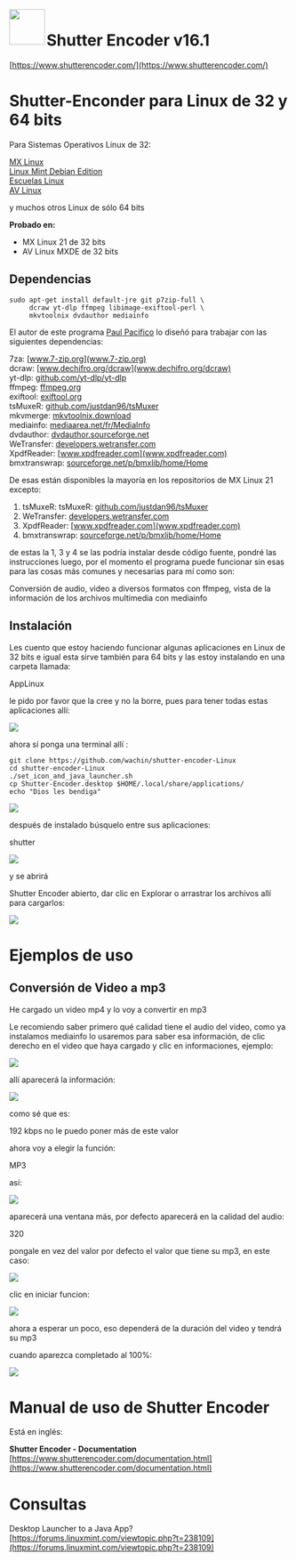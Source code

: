 <img align=left src="https://www.shutterencoder.com/images/icon.png" width="64">
<h1>Shutter Encoder v16.1</h1>

[https://www.shutterencoder.com/](https://www.shutterencoder.com/)


# Shutter-Enconder para Linux de 32 y 64 bits

Para Sistemas Operativos Linux de 32:  

[MX Linux](https://mxlinux.org/)  
[Linux Mint Debian Edition](https://linuxmint.com/download_lmde.php)  
[Escuelas Linux](https://escuelaslinux.sourceforge.io/)  
[AV Linux](https://www.bandshed.net/)   

y muchos otros Linux de sólo 64 bits

**Probado en:**

- MX Linux 21 de 32 bits
- AV Linux MXDE de 32 bits

## Dependencias

```
sudo apt-get install default-jre git p7zip-full \
     dcraw yt-dlp ffmpeg libimage-exiftool-perl \
     mkvtoolnix dvdauthor mediainfo
```

El autor de este programa [Paul Pacífico](https://twitter.com/paulpacifico) lo diseñó para trabajar con las siguientes dependencias:

7za: [www.7-zip.org](www.7-zip.org)  
dcraw: [www.dechifro.org/dcraw](www.dechifro.org/dcraw)  
yt-dlp: [github.com/yt-dlp/yt-dlp](github.com/yt-dlp/yt-dlp)  
ffmpeg: [ffmpeg.org](ffmpeg.org)  
exiftool: [exiftool.org](exiftool.org)  
tsMuxeR: [github.com/justdan96/tsMuxer](github.com/justdan96/tsMuxer)  
mkvmerge: [mkvtoolnix.download](mkvtoolnix.download)  
mediainfo: [mediaarea.net/fr/MediaInfo](mediaarea.net/fr/MediaInfo)  
dvdauthor: [dvdauthor.sourceforge.net](dvdauthor.sourceforge.net)  
WeTransfer: [developers.wetransfer.com](developers.wetransfer.com)  
XpdfReader: [www.xpdfreader.com](www.xpdfreader.com)  
bmxtranswrap: [sourceforge.net/p/bmxlib/home/Home](sourceforge.net/p/bmxlib/home/Home)  

De esas están disponibles la mayoría en los repositorios de MX Linux 21 excepto:

1. tsMuxeR: tsMuxeR: [github.com/justdan96/tsMuxer](github.com/justdan96/tsMuxer)  
2. WeTransfer: [developers.wetransfer.com](developers.wetransfer.com)  
3. XpdfReader: [www.xpdfreader.com](www.xpdfreader.com)  
4. bmxtranswrap: [sourceforge.net/p/bmxlib/home/Home](sourceforge.net/p/bmxlib/home/Home)   

de estas la 1, 3 y 4 se las podría instalar desde código fuente, pondré las instrucciones luego, por el momento el programa puede funcionar sin esas para las cosas más comunes y necesarias para mí como son:

Conversión de audio, video a diversos formatos con ffmpeg, vista de la información de los archivos multimedia con mediainfo


## Instalación
Les cuento que estoy haciendo funcionar algunas aplicaciones en Linux de 32 bits e igual esta sirve también para 64 bits y las estoy instalando en una carpeta llamada:

AppLinux

le pido por favor que la cree y no la borre, pues para tener todas estas aplicaciones allí:

![](vx_images/333465882356642.png)

ahora sí ponga una terminal allí :

```
git clone https://github.com/wachin/shutter-encoder-Linux
cd shutter-encoder-Linux
./set_icon_and_java_launcher.sh
cp Shutter-Encoder.desktop $HOME/.local/share/applications/
echo "Dios les bendiga"
```

![](vx_images/206615910115068.png)

después de instalado búsquelo entre sus aplicaciones:

shutter

![](vx_images/46265916122890.png)

y se abrirá

Shutter Encoder abierto, dar clic en Explorar o arrastrar los archivos allí para cargarlos:

![](vx_images/109565964937234.png)

# Ejemplos de uso

## Conversión de Video a mp3
He cargado un video mp4 y lo voy a convertir en mp3

Le recomiendo saber primero qué calidad tiene el audio del video, como ya instalamos mediainfo lo usaremos para saber esa información, de clic derecho en el video que haya cargado y clic en informaciones, ejemplo:

![](vx_images/589913107901560.png)

allí aparecerá la información:

![](vx_images/347962103523100.png)

como sé que es:

192 kbps no le puedo poner más de este valor

ahora voy a elegir la función:

MP3

así:

![](vx_images/578865974807420.png)

aparecerá una ventana más, por defecto aparecerá en la calidad del audio:

320

pongale en vez del valor por defecto el valor que tiene su mp3, en este caso:

![](vx_images/404573814648936.png)

clic en iniciar funcion:

![](vx_images/23034061549476.png)

ahora a esperar un poco, eso dependerá de la duración del video y tendrá su mp3

cuando aparezca completado al 100%:

![](vx_images/311604649751878.png)

# Manual de uso de Shutter Encoder
Está en inglés:

**Shutter Encoder - Documentation**  
[https://www.shutterencoder.com/documentation.html](https://www.shutterencoder.com/documentation.html)


# Consultas

Desktop Launcher to a Java App?  
[https://forums.linuxmint.com/viewtopic.php?t=238109](https://forums.linuxmint.com/viewtopic.php?t=238109)  
